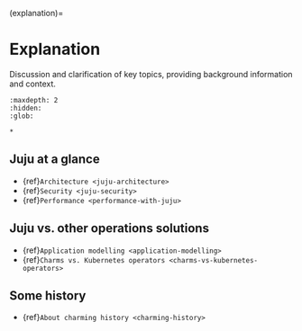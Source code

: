 (explanation)=
# Explanation

Discussion and clarification of key topics, providing background information and context.


```{toctree}
:maxdepth: 2
:hidden:
:glob:

*
```

## Juju at a glance

- {ref}`Architecture <juju-architecture>`
- {ref}`Security <juju-security>`
- {ref}`Performance <performance-with-juju>`


## Juju vs. other operations solutions

- {ref}`Application modelling <application-modelling>`
- {ref}`Charms vs. Kubernetes operators <charms-vs-kubernetes-operators>`

## Some history

- {ref}`About charming history <charming-history>`